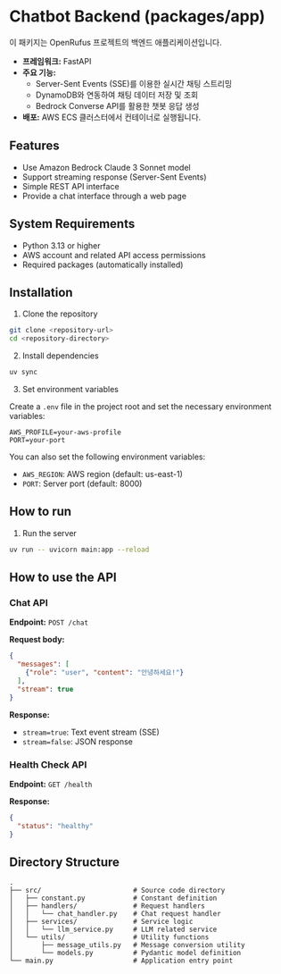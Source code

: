 # Chatbot Backend (packages/app)

이 패키지는 OpenRufus 프로젝트의 백엔드 애플리케이션입니다.

- **프레임워크:** FastAPI
- **주요 기능:**
    - Server-Sent Events (SSE)를 이용한 실시간 채팅 스트리밍
    - DynamoDB와 연동하여 채팅 데이터 저장 및 조회
    - Bedrock Converse API를 활용한 챗봇 응답 생성
- **배포:** AWS ECS 클러스터에서 컨테이너로 실행됩니다.

## Features

- Use Amazon Bedrock Claude 3 Sonnet model
- Support streaming response (Server-Sent Events)
- Simple REST API interface
- Provide a chat interface through a web page

## System Requirements

- Python 3.13 or higher
- AWS account and related API access permissions
- Required packages (automatically installed)

## Installation

1. Clone the repository

```bash
git clone <repository-url>
cd <repository-directory>
```

2. Install dependencies

```bash
uv sync
```

3. Set environment variables

Create a `.env` file in the project root and set the necessary environment variables:

```
AWS_PROFILE=your-aws-profile
PORT=your-port
```

You can also set the following environment variables:
- `AWS_REGION`: AWS region (default: us-east-1)
- `PORT`: Server port (default: 8000)

## How to run

1. Run the server

```bash
uv run -- uvicorn main:app --reload
```

## How to use the API

### Chat API

**Endpoint:** `POST /chat`

**Request body:**
```json
{
  "messages": [
    {"role": "user", "content": "안녕하세요!"}
  ],
  "stream": true
}
```

**Response:**
- `stream=true`: Text event stream (SSE)
- `stream=false`: JSON response

### Health Check API

**Endpoint:** `GET /health`

**Response:**
```json
{
  "status": "healthy"
}
```

## Directory Structure

```
.
├── src/                       # Source code directory
│   ├── constant.py            # Constant definition
│   ├── handlers/              # Request handlers
│   │   └── chat_handler.py    # Chat request handler
│   ├── services/              # Service logic
│   │   └── llm_service.py     # LLM related service
│   └── utils/                 # Utility functions
│       ├── message_utils.py   # Message conversion utility
│       └── models.py          # Pydantic model definition
└── main.py                    # Application entry point
```

